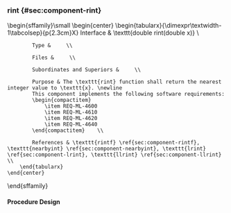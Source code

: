 ### rint  {#sec:component-rint}

\begin{sffamily}\small
	\begin{center}
		\begin{tabularx}{\dimexpr\textwidth-1\tabcolsep}{p{2.3cm}X}
			Interface       & \texttt{double rint(double x)} \\ 
			
			Type &     \\ 
			
			Files &     \\ 
			
			Subordinates and Superiors &     \\ 
			
			Purpose & The \texttt{rint} function shall return the nearest integer value to \texttt{x}. \newline
			This component implements the following software requirements:
			\begin{compactitem}
				\item REQ-ML-4600
				\item REQ-ML-4610
				\item REQ-ML-4620
				\item REQ-ML-4640
			\end{compactitem}    \\ 
			
			References & \texttt{rintf} \ref{sec:component-rintf}, \texttt{nearbyint} \ref{sec:component-nearbyint}, \texttt{lrint} \ref{sec:component-lrint}, \texttt{llrint} \ref{sec:component-llrint}    \\ 
		\end{tabularx}
	\end{center}
\end{sffamily}

#### Procedure Design
